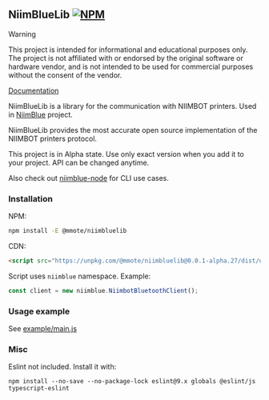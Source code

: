 ## NiimBlueLib [![NPM](https://img.shields.io/npm/v/@mmote/niimbluelib)](https://npmjs.com/package/@mmote/niimbluelib)

> [!WARNING]
>
> This project is intended for informational and educational purposes only.
> The project is not affiliated with or endorsed by the original software or hardware vendor,
> and is not intended to be used for commercial purposes without the consent of the vendor.

[Documentation](https://niim-docs.pages.dev)

NiimBlueLib is a library for the communication with NIIMBOT printers.
Used in [NiimBlue](https://github.com/MultiMote/niimblue) project.

NiimBlueLib provides the most accurate open source implementation of the NIIMBOT printers protocol.

This project is in Alpha state. Use only exact version when you add it to your project. API can be changed anytime.

Also check out [niimblue-node](https://github.com/MultiMote/niimblue-node) for CLI use cases.

### Installation

NPM:

```bash
npm install -E @mmote/niimbluelib
```

CDN:

```html
<script src="https://unpkg.com/@mmote/niimbluelib@0.0.1-alpha.27/dist/umd/niimblue.min.js"></script>
```

Script uses `niimblue` namespace. Example: 

```js
const client = new niimblue.NiimbotBluetoothClient();
```

### Usage example

See [example/main.js](example/main.js)

### Misc

Eslint not included. Install it with:

```
npm install --no-save --no-package-lock eslint@9.x globals @eslint/js typescript-eslint
```
